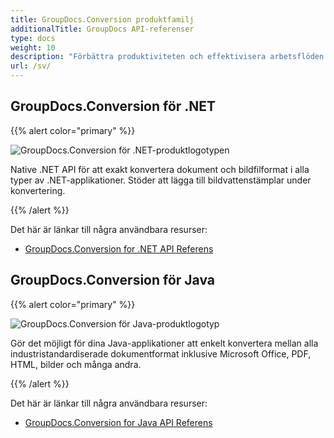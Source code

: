 ```yaml
---
title: GroupDocs.Conversion produktfamilj
additionalTitle: GroupDocs API-referenser
type: docs
weight: 10
description: "Förbättra produktiviteten och effektivisera arbetsflöden med snabba API:er för batch-dokumentkonvertering i alla plattformsöverskridande applikationer"
url: /sv/
---
```


## GroupDocs.Conversion för .NET

{{% alert color="primary" %}} 

![GroupDocs.Conversion för .NET-produktlogotypen](../gdocs_net.png)

Native .NET API för att exakt konvertera dokument och bildfilformat i alla typer av .NET-applikationer. Stöder att lägga till bildvattenstämplar under konvertering.

{{% /alert %}} 

Det här är länkar till några användbara resurser:

- [GroupDocs.Conversion for .NET API Referens](/conversion/sv/net/)


## GroupDocs.Conversion för Java

{{% alert color="primary" %}}

![GroupDocs.Conversion för Java-produktlogotyp](../gdocs_java.png)

Gör det möjligt för dina Java-applikationer att enkelt konvertera mellan alla industristandardiserade dokumentformat inklusive Microsoft Office, PDF, HTML, bilder och många andra.

{{% /alert %}}

Det här är länkar till några användbara resurser:

- [GroupDocs.Conversion for Java API Referens](/conversion/java/)

